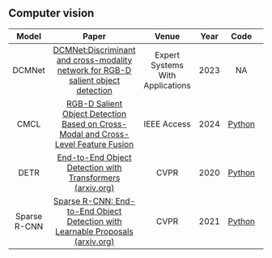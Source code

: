
## Computer vision

|    Model     |                            Paper                             | Venue | Year |                             Code                             | Time       |
| :----------: | :----------------------------------------------------------: | :---: | :--: | :----------------------------------------------------------: | ---------- |
|    DCMNet    | [ DCMNet:Discriminant and cross-modality network for RGB-D salient object detection](https://www.sciencedirect.com/science/article/pii/S0957417422020656) | Expert Systems With Applications | 2023 |        NA        | 2024.05.28 |
|    CMCL    | [RGB-D Salient Object Detection Based on Cross-Modal and Cross-Level Feature Fusion](https://ieeexplore.ieee.org/stamp/stamp.jsp?tp=&arnumber=10478464) | IEEE Access  | 2024 |        [Python](https://github.com/WongKinYiu/yolov9)        | 2024.05.28 |
|     DETR     | [ End-to-End Object Detection with Transformers (arxiv.org)](https://arxiv.org/abs/2005.12872) | CVPR  | 2020 |      [Python](https://github.com/facebookresearch/detr)      | 2024.05.1 |
| Sparse R-CNN | [ Sparse R-CNN: End-to-End Object Detection with Learnable Proposals (arxiv.org)](https://arxiv.org/abs/2011.12450) | CVPR  | 2021 |      [Python](https://github.com/PeizeSun/SparseR-CNN)       | 2024.05.1 |
